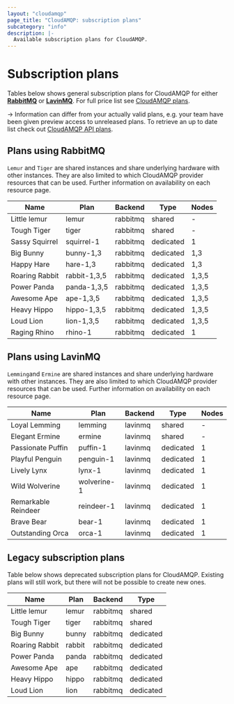 ```yaml
---
layout: "cloudamqp"
page_title: "CloudAMQP: subscription plans"
subcategory: "info"
description: |-
  Available subscription plans for CloudAMQP.
---
```


# Subscription plans

Tables below shows general subscription plans for CloudAMQP for either [**RabbitMQ**] or
[**LavinMQ**]. For full price list see [CloudAMQP plans].

-> Information can differ from your actually valid plans, e.g. your team have been given preview
access to unreleased plans. To retrieve an up to date list check out [CloudAMQP API plans].

## Plans using RabbitMQ

`Lemur` and `Tiger` are shared instances and share underlying hardware with other instances. They
are also limited to which CloudAMQP provider resources that can be used. Further information on
availability on each resource page.

Name | Plan | Backend | Type | Nodes
---- | ---- | ---- | ---- | ----
Little lemur    | lemur         | rabbitmq  | shared    | -
Tough Tiger     | tiger         | rabbitmq  | shared    | -
Sassy Squirrel  | squirrel-1    | rabbitmq  | dedicated | 1
Big Bunny       | bunny-1,3     | rabbitmq  | dedicated | 1,3
Happy Hare      | hare-1,3      | rabbitmq  | dedicated | 1,3
Roaring Rabbit  | rabbit-1,3,5  | rabbitmq  | dedicated | 1,3,5
Power Panda     | panda-1,3,5   | rabbitmq  | dedicated | 1,3,5
Awesome Ape     | ape-1,3,5     | rabbitmq  | dedicated | 1,3,5
Heavy Hippo     | hippo-1,3,5   | rabbitmq  | dedicated | 1,3,5
Loud Lion       | lion-1,3,5    | rabbitmq  | dedicated | 1,3,5
Raging Rhino    | rhino-1       | rabbitmq  | dedicated | 1

## Plans using LavinMQ

`Lemming`and `Ermine` are shared instances and share underlying hardware with other instances.
They are also limited to which CloudAMQP provider resources that can be used. Further information on
availability on each resource page.

Name | Plan | Backend | Type | Nodes
---- | ---- | ---- | ---- | ----
Loyal Lemming       | lemming     | lavinmq   | shared    | -
Elegant Ermine      | ermine      | lavinmq   | shared    | -
Passionate Puffin   | puffin-1    | lavinmq   | dedicated | 1
Playful Penguin     | penguin-1   | lavinmq   | dedicated | 1
Lively Lynx         | lynx-1      | lavinmq   | dedicated | 1
Wild Wolverine      | wolverine-1 | lavinmq   | dedicated | 1
Remarkable Reindeer | reindeer-1  | lavinmq   | dedicated | 1
Brave Bear          | bear-1      | lavinmq   | dedicated | 1
Outstanding Orca    | orca-1      | lavinmq   | dedicated | 1

## Legacy subscription plans

Table below shows deprecated subscription plans for CloudAMQP. Existing plans will still work, but
there will not be possible to create new ones.

Name | Plan | Backend | Type
---- | ---- | ---- | ----
Little lemur    | lemur   | rabbitmq  | shared
Tough Tiger     | tiger   | rabbitmq  | shared
Big Bunny       | bunny   | rabbitmq  | dedicated
Roaring Rabbit  | rabbit  | rabbitmq  | dedicated
Power Panda     | panda   | rabbitmq  | dedicated
Awesome Ape     | ape     | rabbitmq  | dedicated
Heavy Hippo     | hippo   | rabbitmq  | dedicated
Loud Lion       | lion    | rabbitmq  | dedicated

[CloudAMQP API plans]: https://docs.cloudamqp.com/#plans
[CloudAMQP plans]: https://www.cloudamqp.com/plans.html
[**LavinMQ**]: https://lavinmq.com/
[**RabbitMQ**]: https://www.rabbitmq.com/
